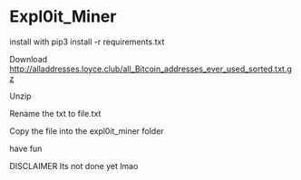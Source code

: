 # Expl0it_Miner

install with pip3 install -r requirements.txt

Download http://alladdresses.loyce.club/all_Bitcoin_addresses_ever_used_sorted.txt.gz

Unzip

Rename the txt to file.txt

Copy the file into the expl0it_miner folder

have fun


DISCLAIMER 
Its not done yet lmao
